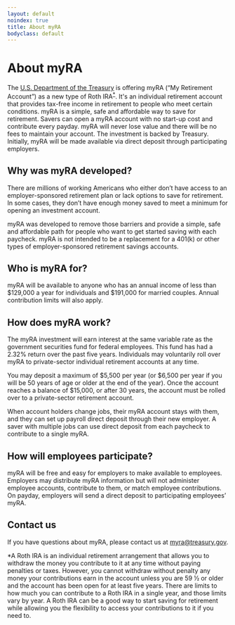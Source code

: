 ```yaml
---
layout: default
noindex: true
title: About myRA
bodyclass: default
---
```


# About <span class="myra">myRA</span>

The <a href="https://www.treasury.gov/Pages/default.aspxU.S" target="blank">U.S. Department of the Treasury</a> is offering <span class="myra">myRA</span> (“My Retirement Account”) as a new type of Roth IRA<sup><a href="#footnote-1">*</a></sup>. It's an individual retirement account that provides tax-free income in retirement to people who meet certain conditions. <span class="myra">myRA</span> is a simple, safe and affordable way to save for retirement. Savers can open a <span class="myra">myRA</span> account with no start-up cost and contribute every payday. <span class="myra">myRA</span> will never lose value and there will be no fees to maintain your account. The investment is backed by Treasury. Initially, <span class="myra">myRA</span> will be made available via direct deposit through participating employers.

## Why was <span class="myra">myRA</span> developed?
There are millions of working Americans who either don’t have access to an employer-sponsored retirement plan or lack options to save for retirement. In some cases, they don’t have enough money saved to meet a minimum for opening an investment account.

<span class="myra">myRA</span> was developed to remove those barriers and provide a simple, safe and affordable path for people who want to get started saving with each paycheck. <span class="myra">myRA</span> is not intended to be a replacement for a 401(k) or other types of employer-sponsored retirement savings accounts.

## Who is <span class="myra">myRA</span> for?
<span class="myra">myRA</span> will be available to anyone who has an annual income of less than $129,000 a year for individuals and $191,000 for married couples. Annual contribution limits will also apply.

## How does <span class="myra">myRA</span> work?
The <span class="myra">myRA</span> investment will earn interest at the same variable rate as the government securities fund for federal employees. This fund has had a 2.32% return over the past five years. Individuals may voluntarily roll over <span class="myra">myRA</span> to private-sector individual retirement accounts at any time.

You may deposit a maximum of $5,500 per year (or $6,500 per year if you will be 50 years of age or older at the end of the year). Once the account reaches a balance of $15,000, or after 30 years, the account must be rolled over to a private-sector retirement account.

When account holders change jobs, their <span class="myra">myRA</span> account stays with them, and they can set up payroll direct deposit through their new employer. A saver with multiple jobs can use direct deposit from each paycheck to contribute to a single <span class="myra">myRA</span>.

## How will employees participate?
<span class="myra">myRA</span> will be free and easy for employers to make available to employees. Employers may distribute <span class="myra">myRA</span> information but will not administer employee accounts, contribute to them, or match employee contributions. On payday, employers will send a direct deposit to participating employees’ <span class="myra">myRA</span>.

## Contact us
If you have questions about <span class="myra">myRA</span>, please contact us at <a href="mailto:myra@treasury.gov">myra@treasury.gov</a>.

<section class="footnotes">
  <p id="footnote-1">*A Roth IRA is an individual retirement arrangement that allows you to withdraw the money you contribute to it at any time without paying penalties or taxes. However, you cannot withdraw without penalty any money your contributions earn in the account unless you are 59 ½ or older and the account has been open for at least five years. There are limits to how much you can contribute to a Roth IRA in a single year, and those limits vary by year. A Roth IRA can be a good way to start saving for retirement while allowing you the flexibility to access your contributions to it if you need to.</p>
</section>
